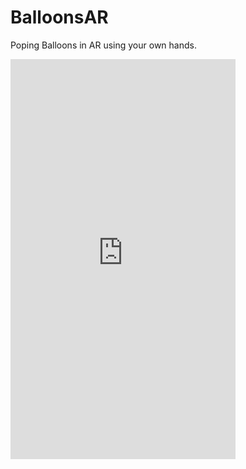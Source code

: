 # BalloonsAR
Poping Balloons in AR using your own hands. 

<div style="width:360px;max-width:100%;"><div style="height:0;padding-bottom:177.78%;position:relative;"><iframe width="360" height="640" style="position:absolute;top:0;left:0;width:100%;height:100%;" frameBorder="0" src="https://imgflip.com/embed/3tp8q4"></iframe></div><p></p></div>

